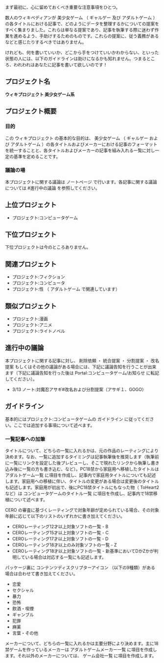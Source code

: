 まず最初に、心に留めておくべき重要な注意事項をひとつ。

数人のウィキペディアンが  美少女ゲーム  （  ギャルゲー  及び  アダルトゲーム
）の各タイトルにおける記事で、どのようにデータを整理するかについての提案をすべく集まりました。これらは単なる提案であり、記事を執筆する際に迷わず作業を進めるよう、手助けするためのものです。これらの提案に、従う義務があるなどと感じたりするべきではありません。

けれども、何を書いていいか、どこから手をつけていいかわからない、といった状態の人には、以下のガイドラインは助けになるかも知れません。つまるところ、われわれはあなたに記事を書いて欲しいのです！

##  プロジェクト名  

**ウィキプロジェクト 美少女ゲーム系**

##  プロジェクト概要  

###  目的  

この  ウィキプロジェクト  の基本的な目的は、  美少女ゲーム  （  ギャルゲー  および  アダルトゲーム
）の各タイトルおよびメーカーにおける記事のフォーマットを統一することと、各タイトルおよびメーカーの記事を組み入れる一覧に対し一定の基準を定めることです。

###  議論の場  

本プロジェクトに関する議論は  ノートページ  で行います。各記事に関する議論については  #進行中の議論  を参照してください。

##  上位プロジェクト  

  * プロジェクト:コンピュータゲーム 

##  下位プロジェクト  

下位プロジェクトは今のところありません。

##  関連プロジェクト  

  * プロジェクト:フィクション 
  * プロジェクト:コンピュータ 
  * プロジェクト:性  （  アダルトゲーム  で関連しています） 

##  類似プロジェクト  

  * プロジェクト:漫画 
  * プロジェクト:アニメ 
  * プロジェクト:ライトノベル 

##  進行中の議論  

本プロジェクトに関する記事に対し、  削除依頼  ・  統合提案  ・  分割提案  ・  改名提案
もしくはその他の議論がある場合には、下記に議論告知を行うことが出来ます（下記に議論告知を行った後は  Portal:コンピュータゲーム/お知らせ
に転記してください）。

  * 3/13  ノート:対魔忍アサギ#改名および分割提案（アサギ１、GOGO） 

##  ガイドライン  

基本的にはプロジェクト:コンピュータゲームの  ガイドライン  に従ってください。ここでは追加する事項について述べます。

###  一覧記事への加筆  

タイトルについて、どちらの一覧に入れるかは、元の作品のレーティングにより決めます。なお、一覧に追加するタイミングは記事執筆後を推奨します（執筆前に一覧にリンクを設定した後プレビューし、そこで現れたリンクから執筆し書き込み後に一覧の方も書き込む、など）。PC18禁から家庭用へ移植したタイトルは
アダルトゲーム一覧
に項目を作成し、記事内で家庭用タイトルについても記述します。家庭用への移植に伴い、タイトルの変更がある場合は変更後のタイトルも記述します。家庭用が初出で、後にPC18禁タイトルにもなった物（
ToHeart2  など）は  コンピュータゲームのタイトル一覧  に項目を作成し、記事内で18禁移植について述べます。

CERO  の審査に基づくレーティングで対象年齢が定められている場合、その対象年齢に応じて以下のリストのいずれかに書き加えてください。

  * CEROレーティング12才以上対象ソフトの一覧  \- B 
  * CEROレーティング15才以上対象ソフトの一覧  \- C 
  * CEROレーティング17才以上対象ソフトの一覧  \- D 
  * CEROレーティング18才以上のみ対象ソフトの一覧  \- Z 
  * CEROレーティング18才以上対象ソフトの一覧  \- 新基準においてDかZかが判明している場合は対応する一覧にも記述します。 

パッケージ裏に  コンテンツディスクリプターアイコン  （以下の9種類）がある場合は合わせて書き加えてください。

  * 恋愛 
  * セクシャル 
  * 暴力 
  * 恐怖 
  * 飲酒・喫煙 
  * ギャンブル 
  * 犯罪 
  * 麻薬 
  * 言葉・その他 

メーカーについて、どちらの一覧に入れるかは主要分野により決めます。主に18禁ゲームを作っているメーカーは  アダルトゲームメーカー一覧
に項目を作成します。それ以外のメーカーについては、  ゲーム会社一覧  に項目を作成します。

